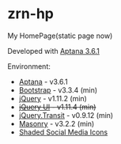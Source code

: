 # zrn-hp
My HomePage(static page now)

Developed with [Aptana 3.6.1](http://www.aptana.com/products/studio3/download.html)

Environment:
* [Aptana](http://www.aptana.com/products/studio3/download.html) - v3.6.1
* [Bootstrap](http://getbootstrap.com/) - v3.3.4 (min)
* [jQuery](https://jquery.com/) - v1.11.2 (min)
* ~~[jQuery UI](https://jqueryui.com/) - v1.11.4 (min)~~
* [jQuery.Transit](http://ricostacruz.com/jquery.transit/) - v0.9.12 (min)
* [Masonry](http://masonry.desandro.com/) - v3.2.2 (min)
* [Shaded Social Media Icons](http://www.designbolts.com/2013/09/08/40-free-shaded-social-media-icons/) 
